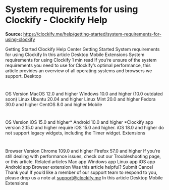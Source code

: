 # System requirements for using Clockify - Clockify Help

**Source:** https://clockify.me/help/getting-started/system-requirements-for-using-clockify

Getting Started
Clockify Help Center
Getting Started
System requirements for using Clockify
In this article
Desktop
Mobile
Extensions
System requirements for using Clockify
1 min read
If you’re unsure of the system requirements you need to use for Clockify’s optimal performance, this article provides an overview of all operating systems and browsers we support.
Desktop
#
OS
Version
MacOS
12.0 and higher
Windows
10.0 and higher (10.0 outdated soon)
Linux
Ubuntu 20.04 and higher
Linux Mint 20.0 and higher
Fedora 30.0 and higher
CentOS 8.0 and higher
Mobile
#
OS
Version
iOS
15.0 and higher*
Android
10.0 and higher
*Clockify app version 2.15.0 and higher require iOS 15.0 and higher.
iOS 18.0 and higher do not support legacy widgets, including the Timer widget.
Extensions
#
Browser
Version
Chrome
109.0 and higher
Firefox
57.0 and higher
If you’re still dealing with performance issues, check out our
Troubleshooting
page, or
this
article.
Related articles
Mac app
Windows app
Linux app
iOS app
Android app
Browser extension
Was this article helpful?
Submit
Cancel
Thank you! If you’d like a member of our support team to respond to you, please drop us a note at support@clockify.me
In this article
Desktop
Mobile
Extensions